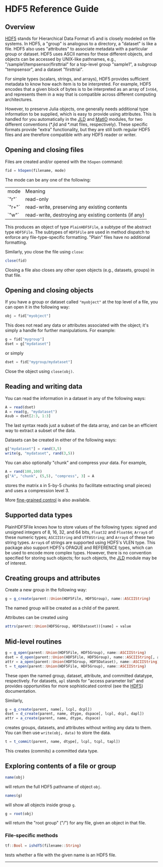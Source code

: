 

HDF5 Reference Guide
=======================

Overview
--------

[HDF5][HDF5] stands for Hierarchical Data Format v5 and is closely modeled on file systems. In HDF5, a "group" is analogous to a directory, a "dataset" is like a file. HDF5 also uses "attributes" to associate metadata with a particular group or dataset. HDF5 uses ASCII names for these different objects, and objects can be accessed by UNIX-like pathnames, e.g., "/sample1/tempsensor/firsttrial" for a top-level group "sample1", a subgroup "tempsensor", and a dataset "firsttrial".

For simple types (scalars, strings, and arrays), HDF5 provides sufficient metadata to know how each item is to be interpreted. For example, HDF5 encodes that a given block of bytes is to be interpreted as an array of `Int64`, and represents them in a way that is compatible across different computing architectures.

However, to preserve Julia objects, one generally needs additional type information to be supplied, which is easy to provide using attributes. This is handled for you automatically in the [JLD](/jld/) and [MatIO](/matio/) modules, for two different conventions (\*.jld and \*.mat files, respectively). These specific formats provide "extra" functionality, but they are still both regular HDF5 files and are therefore compatible with any HDF5 reader or writer.


Opening and closing files
-------------------------

Files are created and/or opened with the `h5open` command:

```julia
fid = h5open(filename, mode)
```

The mode can be any one of the following:

<table>
  <tr>
    <td>mode</td> <td>Meaning</td>
  </tr>
  <tr>
    <td>`"r"`</td> <td>read-only</td>
  </tr>
  <tr>
    <td>`"r+"`</td> <td>read-write, preserving any existing contents</td>
  </tr>
  <tr>
    <td>`"w"`</td> <td>read-write, destroying any existing contents (if any)</td>
  </tr>
</table>

This produces an object of type `PlainHDF5File`, a subtype of the abstract type `HDF5File`. The subtypes of `HDF5File` are used in method dispatch to enforce any file-type-specific formatting. "Plain" files have no additional formatting.

Similarly, you close the file using `close`:

```julia
close(fid)
```

Closing a file also closes any other open objects (e.g., datasets, groups) in that file.

Opening and closing objects
---------------------------

If you have a group or dataset called `"myobject"` at the top level of a file, you can open it in the following way:

```julia
obj = fid["myobject"]
```

This does not read any data or attributes associated with the object; it's simply a handle for further manipulations. For example:

```julia
g = fid["mygroup"]
dset = g["mydataset"]
```

or simply

```julia
dset = fid["mygroup/mydataset"]
```

Close the object using `close(obj)`.

Reading and writing data
------------------------

You can read the information in a dataset in any of the following ways:

```julia
A = read(dset)
A = read(g, "mydataset")
Asub = dset[2:3, 1:3]
```

The last syntax reads just a subset of the data array, and can be an efficient way to extract a subset of the data.

Datasets can be created in either of the following ways:

```julia
g["mydataset"] = rand(3,5)
write(g, "mydataset", rand(3,5))
```

You can also optionally "chunk" and compress your data. For example,

```julia
A = rand(100,100)
g["A", "chunk", (5,5), "compress", 3] = A
```

stores the matrix `A` in 5-by-5 chunks (to facilitate extracting small pieces) and uses a compression level 3.

More [fine-grained control](#midlevel) is also available.

Supported data types
--------------------

PlainHDF5File knows how to store values of the following types: signed and unsigned integers of 8, 16, 32, and 64 bits, `Float32` and `Float64`; `Array`s of these numeric types; `ASCIIString` and `UTF8String`; and `Array`s of these two string types. `Array`s of strings are supported using HDF5's VLEN type. This package also support HDF5's OPAQUE and REFERENCE types, which can be used to encode more complex types. However, there is no convention specified for storing such objects; for such objects, the [JLD](/jld/) module may be of interest.

Creating groups and attributes
------------------------------

Create a new group in the following way:

```julia
g = g_create(parent::Union(HDF5File, HDF5Group), name::ASCIIString)
```

The named group will be created as a child of the parent.

Attributes can be created using

```julia
attrs(parent::Union(HDF5Group, HDF5Dataset))[name] = value
```


Mid-level routines  <a id="midlevel"></a>
------------------

```julia
g = g_open(parent::Union(HDF5File, HDF5Group), name::ASCIIString)
dset = d_open(parent::Union(HDF5File, HDF5Group), name::ASCIIString[, apl])
attr = a_open(parent::Union(HDF5Group, HDF5Dataset), name::ASCIIString)
t = t_open(parent::Union(HDF5File, HDF5Group), name::ASCIIString)
```

These open the named group, dataset, attribute, and committed datatype, respectively. For datasets, `apl` stands for "access parameter list" and provides opportunities for more sophisticated control (see the [HDF5][HDF5]) documentation.

Similarly,

```julia
g = g_create(parent, name[, lcpl, dcpl])
dset = d_create(parent, name, dtype, dspace[, lcpl, dcpl, dapl])
attr = a_create(parent, name, dtype, dspace)
```

creates groups, datasets, and attributes without writing any data to them. You can then use `write(obj, data)` to store the data.

```julia
t = t_commit(parent, name, dtype[, lcpl, tcpl, tapl]) 
```

This creates (commits) a committed data type.

Exploring contents of a file or group
-------------------------------------

```julia
name(obj)
```

will return the full HDF5 pathname of object `obj`.

```julia
names(g)
```

will show all objects inside group `g`.

```julia
g = root(obj)
```

will return the "root group" ("/") for any file, given an object in that file.

### File-specific methods

```julia
tf::Bool = ishdf5(filename::String)
```

tests whether a file with the given name is an HDF5 file.

----
[HDF5]: http://www.hdfgroup.org/HDF5/ "HDF5"
